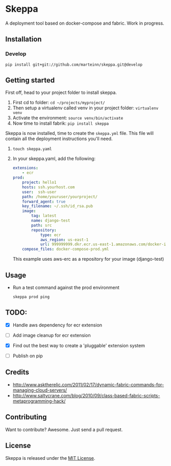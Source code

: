 # Skeppa

A deployment tool based on docker-compose and fabric. Work in progress.


## Installation

### Develop

    pip install git+git://github.com/marteinn/skeppa.git@develop



## Getting started

First off, head to your project folder to install skeppa.

1. First cd to folder: `cd ~/projects/myproject/`
1. Then setup a virtualenv called venv in your project folder: `virtualenv venv`
1. Activate the environment: `source venv/bin/activate`
1. Now time to install fabrik: `pip install skeppa`

Skeppa is now installed, time to create the `skeppa.yml` file. This file will contain all the deployment instructions you'll need.

1. `touch skeppa.yaml`
2. In your skeppa.yaml, add the following:

    ```yaml
    extensions:
        - ecr
    prod:
        project: hello1
        hosts: ssh.yourhost.com
        user:  ssh-user
        path: /home/youruser/yourproject/
        forward_agent: true
        key_filename: ~/.ssh/id_rsa.pub
        image:
            tag: latest
            name: django-test
            path: src
            repository:
                type: ecr
                aws_region: us-east-1
                url: 999999999.dkr.ecr.us-east-1.amazonaws.com/docker-image
        compose_files: docker-compose-prod.yml
    ```

    This example uses aws-erc as a repository for your image (django-test)


## Usage

- Run a test command against the prod environment

    `skeppa prod ping`


## TODO:
- [x] Handle aws dependency for ecr extension
- [ ] Add image cleanup for ecr extension
- [x] Find out the best way to create a 'pluggable' extension system
- [ ] Publish on pip


## Credits
- http://www.asktherelic.com/2011/02/17/dynamic-fabric-commands-for-managing-cloud-servers/
- http://www.saltycrane.com/blog/2010/09/class-based-fabric-scripts-metaprogramming-hack/


## Contributing

Want to contribute? Awesome. Just send a pull request.


## License

Skeppa is released under the [MIT License](http://www.opensource.org/licenses/MIT).
